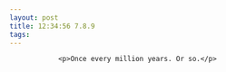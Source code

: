```yaml
---
layout: post
title: 12:34:56 7.8.9
tags:
---
```



                <p>Once every million years. Or so.</p>
